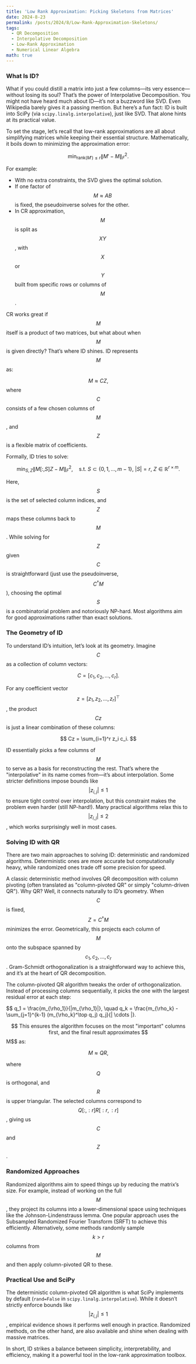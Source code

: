 ```yaml
---
title: 'Low Rank Approximation: Picking Skeletons from Matrices'
date: 2024-8-23
permalink: /posts/2024/8/Low-Rank-Approximation-Skeletons/
tags:
  - QR Decomposition
  - Interpolative Decomposition
  - Low-Rank Approximation
  - Numerical Linear Algebra
math: true
---
```




### What Is ID?
What if you could distill a matrix into just a few columns—its very essence—without losing its soul? That’s the power of Interpolative Decomposition.
You might not have heard much about ID—it’s not a buzzword like SVD. Even Wikipedia barely gives it a passing mention. But here’s a fun fact: ID is built into SciPy (via `scipy.linalg.interpolative`), just like SVD. That alone hints at its practical value.

To set the stage, let’s recall that low-rank approximations are all about simplifying matrices while keeping their essential structure. Mathematically, it boils down to minimizing the approximation error:

$$
\min_{\text{rank}(M') \leq r} \| M' - M \|_F^2.
$$

For example:
- With no extra constraints, the SVD gives the optimal solution.
- If one factor of $$M \approx AB$$ is fixed, the pseudoinverse solves for the other.
- In CR approximation, $$M$$ is split as $$XY$$, with $$X$$ or $$Y$$ built from specific rows or columns of $$M$$.

CR works great if $$M$$ itself is a product of two matrices, but what about when $$M$$ is given directly? That’s where ID shines. ID represents $$M$$ as:

$$M \approx CZ,$$
where $$C$$ consists of a few chosen columns of $$M$$, and $$Z$$ is a flexible matrix of coefficients.

Formally, ID tries to solve:

$$
\min_{S, Z} \| M[:, S] Z - M \|_F^2, \quad \text{s.t. } S \subset \{0, 1, \dots, m-1\}, \ |S| = r, \ Z \in \mathbb{R}^{r \times m}.
$$

Here, $$S$$ is the set of selected column indices, and $$Z$$ maps these columns back to $$M$$. While solving for $$Z$$ given $$C$$ is straightforward (just use the pseudoinverse, $$C^\dagger M$$), choosing the optimal $$S$$ is a combinatorial problem and notoriously NP-hard. Most algorithms aim for good approximations rather than exact solutions.

### The Geometry of ID
To understand ID’s intuition, let’s look at its geometry. Imagine $$C$$ as a collection of column vectors:

$$
C = [c_1, c_2, \dots, c_r].
$$

For any coefficient vector $$z = [z_1, z_2, \dots, z_r]^\top$$, the product $$Cz$$ is just a linear combination of these columns:

$$
Cz = \sum_{i=1}^r z_i c_i.
$$

ID essentially picks a few columns of $$M$$ to serve as a basis for reconstructing the rest. That’s where the "interpolative" in its name comes from—it’s about interpolation. Some stricter definitions impose bounds like $$|z_{i,j}| \leq 1$$ to ensure tight control over interpolation, but this constraint makes the problem even harder (still NP-hard!). Many practical algorithms relax this to $$|z_{i,j}| \leq 2$$, which works surprisingly well in most cases.

### Solving ID with QR
There are two main approaches to solving ID: deterministic and randomized algorithms. Deterministic ones are more accurate but computationally heavy, while randomized ones trade off some precision for speed.

A classic deterministic method involves QR decomposition with column pivoting (often translated as "column-pivoted QR" or simply "column-driven QR"). Why QR? Well, it connects naturally to ID’s geometry. When $$C$$ is fixed, $$Z = C^\dagger M$$ minimizes the error. Geometrically, this projects each column of $$M$$ onto the subspace spanned by $$c_1, c_2, \dots, c_r$$. Gram-Schmidt orthogonalization is a straightforward way to achieve this, and it’s at the heart of QR decomposition.

The column-pivoted QR algorithm tweaks the order of orthogonalization. Instead of processing columns sequentially, it picks the one with the largest residual error at each step:

$$
q_1 = \frac{m_{\rho_1}}{\|m_{\rho_1}\|}, \quad 
q_k = \frac{m_{\rho_k} - \sum_{j=1}^{k-1} (m_{\rho_k}^\top q_j) q_j}{\| \cdots \|}.

$$
This ensures the algorithm focuses on the most "important" columns first, and the final result approximates $$M$$ as:

$$
M \approx QR,
$$

where $$Q$$ is orthogonal, and $$R$$ is upper triangular. The selected columns correspond to $$Q[:, :r] R[:r, :r]$$, giving us $$C$$ and $$Z$$.

### Randomized Approaches
Randomized algorithms aim to speed things up by reducing the matrix’s size. For example, instead of working on the full $$M$$, they project its columns into a lower-dimensional space using techniques like the Johnson-Lindenstrauss lemma. One popular approach uses the Subsampled Randomized Fourier Transform (SRFT) to achieve this efficiently. Alternatively, some methods randomly sample $$k > r$$ columns from $$M$$ and then apply column-pivoted QR to these.

### Practical Use and SciPy
The deterministic column-pivoted QR algorithm is what SciPy implements by default (`rand=False` in `scipy.linalg.interpolative`). While it doesn’t strictly enforce bounds like $$|z_{i,j}| \leq 1$$, empirical evidence shows it performs well enough in practice. Randomized methods, on the other hand, are also available and shine when dealing with massive matrices.

In short, ID strikes a balance between simplicity, interpretability, and efficiency, making it a powerful tool in the low-rank approximation toolbox.
